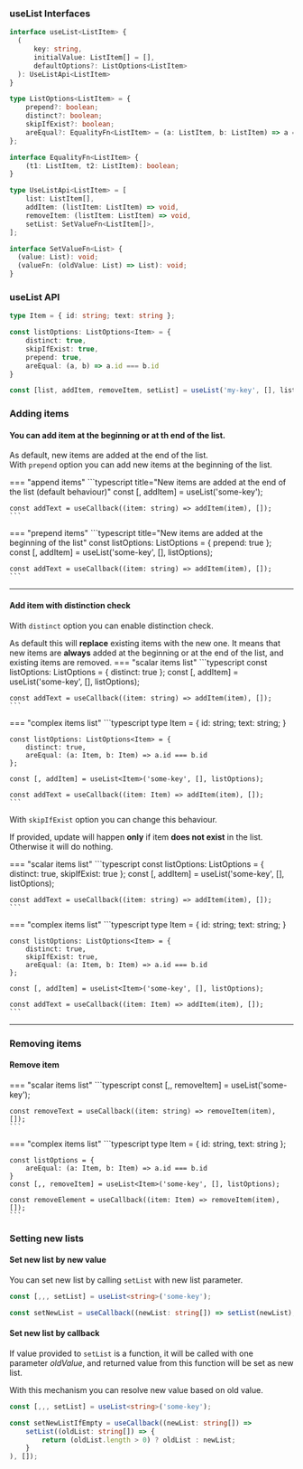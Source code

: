 
### useList Interfaces
```typescript title="useList parameters"
interface useList<ListItem> {
  (
      key: string,
      initialValue: ListItem[] = [],
      defaultOptions?: ListOptions<ListItem>
  ): UseListApi<ListItem>
}

type ListOptions<ListItem> = {
    prepend?: boolean;
    distinct?: boolean;
    skipIfExist?: boolean;
    areEqual?: EqualityFn<ListItem> = (a: ListItem, b: ListItem) => a === b;
};

interface EqualityFn<ListItem> {
    (t1: ListItem, t2: ListItem): boolean;
}
```

```typescript title="useList returned values"
type UseListApi<ListItem> = [
    list: ListItem[],
    addItem: (listItem: ListItem) => void,
    removeItem: (listItem: ListItem) => void,
    setList: SetValueFn<ListItem[]>,
];

interface SetValueFn<List> {
  (value: List): void;
  (valueFn: (oldValue: List) => List): void;
}
```

### useList API
```typescript
type Item = { id: string; text: string };

const listOptions: ListOptions<Item> = {
    distinct: true,
    skipIfExist: true,
    prepend: true,
    areEqual: (a, b) => a.id === b.id
}

const [list, addItem, removeItem, setList] = useList('my-key', [], listOptions);
```

### Adding items

#### You can add item at the beginning or at th end of the list. 
As default, new items are added at the end of the list.<br/>
With `prepend` option you can add new items at the beginning of the list.


=== "append items"
    ```typescript title="New items are added at the end of the list (default behaviour)"
    const [, addItem] = useList<string>('some-key');
    
    const addText = useCallback((item: string) => addItem(item), []);
    ```
=== "prepend items"
    ```typescript title="New items are added at the beginning of the list"
    const listOptions: ListOptions<string> = { prepend: true };
    const [, addItem] = useList<string>('some-key', [], listOptions);
    
    const addText = useCallback((item: string) => addItem(item), []);
    ```

---
#### Add item with distinction check
With `distinct` option you can enable distinction check.

As default this will **replace** existing items with the new one. It means that new items are **always** added 
at the beginning or at the end of the list, and existing items are removed.
=== "scalar items list"
    ```typescript
    const listOptions: ListOptions<string> = { distinct: true };
    const [, addItem] = useList<string>('some-key', [], listOptions);
    
    const addText = useCallback((item: string) => addItem(item), []);
    ```
=== "complex items list"
    ```typescript
    type Item = { id: string; text: string; }

    const listOptions: ListOptions<Item> = {
        distinct: true,
        areEqual: (a: Item, b: Item) => a.id === b.id
    };

    const [, addItem] = useList<Item>('some-key', [], listOptions);

    const addText = useCallback((item: Item) => addItem(item), []);
    ```
With `skipIfExist` option you can change this behaviour.

If provided, update will happen **only** if item **does not exist** in the list.<br/>
Otherwise it will do nothing.

=== "scalar items list" 
    ```typescript
    const listOptions: ListOptions<string> = { distinct: true, skipIfExist: true };
    const [, addItem] = useList<string>('some-key', [], listOptions);

    const addText = useCallback((item: string) => addItem(item), []);
    ```
=== "complex items list"
    ```typescript
    type Item = { id: string; text: string; }

    const listOptions: ListOptions<Item> = {
        distinct: true,
        skipIfExist: true,
        areEqual: (a: Item, b: Item) => a.id === b.id
    };

    const [, addItem] = useList<Item>('some-key', [], listOptions);

    const addText = useCallback((item: Item) => addItem(item), []);
    ```

---
### Removing items
#### Remove item

=== "scalar items list"
    ```typescript
    const [,, removeItem] = useList<string>('some-key');
    
    const removeText = useCallback((item: string) => removeItem(item), []);
    ```
=== "complex items list"
    ```typescript
    type Item = { id: string, text: string };
    
    const listOptions = {
        areEqual: (a: Item, b: Item) => a.id === b.id
    }
    const [,, removeItem] = useList<Item>('some-key', [], listOptions);
    
    const removeElement = useCallback((item: Item) => removeItem(item), []);
    ```

### Setting new lists
#### Set new list by new value
You can set new list by calling `setList` with new list parameter.
```typescript
const [,,, setList] = useList<string>('some-key');

const setNewList = useCallback((newList: string[]) => setList(newList), []);
```
#### Set new list by callback
If value provided to `setList` is a function, it will be called with one parameter _oldValue_, 
and returned value from this function will be set as new list. 

With this mechanism you can resolve new value based on old value.
```typescript
const [,,, setList] = useList<string>('some-key');

const setNewListIfEmpty = useCallback((newList: string[]) => 
    setList((oldList: string[]) => {
        return (oldList.length > 0) ? oldList : newList;
    }
), []);
```